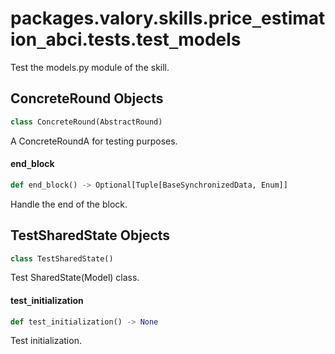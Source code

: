<a id="packages.valory.skills.price_estimation_abci.tests.test_models"></a>

# packages.valory.skills.price`_`estimation`_`abci.tests.test`_`models

Test the models.py module of the skill.

<a id="packages.valory.skills.price_estimation_abci.tests.test_models.ConcreteRound"></a>

## ConcreteRound Objects

```python
class ConcreteRound(AbstractRound)
```

A ConcreteRoundA for testing purposes.

<a id="packages.valory.skills.price_estimation_abci.tests.test_models.ConcreteRound.end_block"></a>

#### end`_`block

```python
def end_block() -> Optional[Tuple[BaseSynchronizedData, Enum]]
```

Handle the end of the block.

<a id="packages.valory.skills.price_estimation_abci.tests.test_models.TestSharedState"></a>

## TestSharedState Objects

```python
class TestSharedState()
```

Test SharedState(Model) class.

<a id="packages.valory.skills.price_estimation_abci.tests.test_models.TestSharedState.test_initialization"></a>

#### test`_`initialization

```python
def test_initialization() -> None
```

Test initialization.

